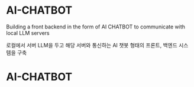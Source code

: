 # AI-CHATBOT
Building a front backend in the form of AI CHATBOT to communicate with local LLM servers

로컬에서 서버 LLM을 두고 해당 서버와 통신하는 AI 챗봇 형태의 프론트, 백엔드 시스템을 구축

# AI-CHATBOT
